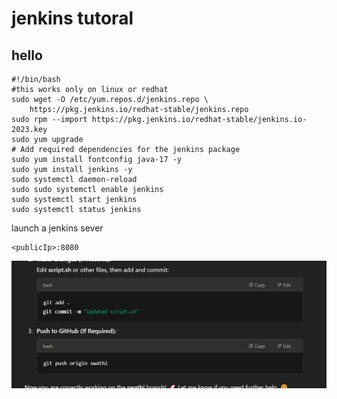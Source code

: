 # jenkins tutoral
## hello
````
#!/bin/bash
#this works only on linux or redhat
sudo wget -O /etc/yum.repos.d/jenkins.repo \
    https://pkg.jenkins.io/redhat-stable/jenkins.repo
sudo rpm --import https://pkg.jenkins.io/redhat-stable/jenkins.io-2023.key
sudo yum upgrade
# Add required dependencies for the jenkins package
sudo yum install fontconfig java-17 -y
sudo yum install jenkins -y
sudo systemctl daemon-reload
sudo sudo systemctl enable jenkins 
sudo systemctl start jenkins 
sudo systemctl status jenkins
````
launch a jenkins sever
```commandline
<publicIp>:8080
```
![img.png](img.png)


